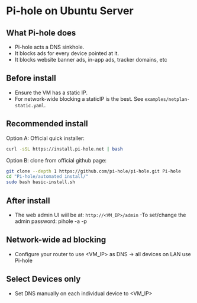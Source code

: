 # Pi-hole on Ubuntu Server

## What Pi-hole does
- Pi-hole acts a DNS sinkhole.
- It blocks ads for every device pointed at it.
- It blocks website banner ads, in-app ads, tracker domains, etc

## Before install
- Ensure the VM has a static IP. 
- For network-wide blocking a staticIP is the best. See `examples/netplan-static.yaml`.

## Recommended install

Option A: Official quick installer:
```bash
curl -sSL https://install.pi-hole.net | bash
```
Option B: clone from official github page:
```bash
git clone --depth 1 https://github.com/pi-hole/pi-hole.git Pi-hole
cd "Pi-hole/automated install/"
sudo bash basic-install.sh
```
## After install
- The web admin UI wiil be at: `http://<VM_IP>/admin`
-To set/change the admin password: pihole -a -p

## Network-wide ad blocking
- Configure your router to use <VM_IP> as DNS -> all devices on LAN use Pi-hole

## Select Devices only
- Set DNS manually on each individual device to <VM_IP>